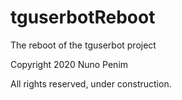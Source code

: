 # tguserbotReboot
The reboot of the tguserbot project

Copyright 2020 Nuno Penim

All rights reserved, under construction.
